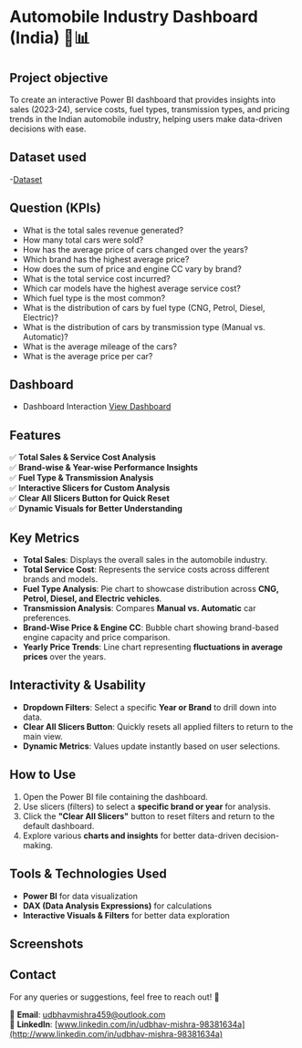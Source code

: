 # Automobile Industry Dashboard (India) 🚗📊

## Project objective
To create an interactive Power BI dashboard that provides insights into sales (2023-24), service costs, fuel types, transmission types, and pricing trends in the Indian automobile industry, helping users make data-driven decisions with ease. 

## Dataset used
-<a href="https://github.com/udbhav555/Dataset-for-Analytics/blob/main/car_dataset_india.xlsx">Dataset</a>

## Question (KPIs)
- What is the total sales revenue generated?
- How many total cars were sold?
- How has the average price of cars changed over the years?
- Which brand has the highest average price?
- How does the sum of price and engine CC vary by brand?
- What is the total service cost incurred?
- Which car models have the highest average service cost?
- Which fuel type is the most common?
- What is the distribution of cars by fuel type (CNG, Petrol, Diesel, Electric)?
- What is the distribution of cars by transmission type (Manual vs. Automatic)?
- What is the average mileage of the cars?
- What is the average price per car?

## Dashboard
- Dashboard Interaction <a href="https://github.com/udbhav555/Dataset-for-Analytics/blob/main/Power%20BI%20Project%207.pbix">View Dashboard</a>

## Features

✅ **Total Sales & Service Cost Analysis**\
✅ **Brand-wise & Year-wise Performance Insights**\
✅ **Fuel Type & Transmission Analysis**\
✅ **Interactive Slicers for Custom Analysis**\
✅ **Clear All Slicers Button for Quick Reset**\
✅ **Dynamic Visuals for Better Understanding**

## Key Metrics

- **Total Sales**: Displays the overall sales in the automobile industry.
- **Total Service Cost**: Represents the service costs across different brands and models.
- **Fuel Type Analysis**: Pie chart to showcase distribution across **CNG, Petrol, Diesel, and Electric vehicles**.
- **Transmission Analysis**: Compares **Manual vs. Automatic** car preferences.
- **Brand-Wise Price & Engine CC**: Bubble chart showing brand-based engine capacity and price comparison.
- **Yearly Price Trends**: Line chart representing **fluctuations in average prices** over the years.

## Interactivity & Usability

- **Dropdown Filters**: Select a specific **Year or Brand** to drill down into data.
- **Clear All Slicers Button**: Quickly resets all applied filters to return to the main view.
- **Dynamic Metrics**: Values update instantly based on user selections.

## How to Use

1. Open the Power BI file containing the dashboard.
2. Use slicers (filters) to select a **specific brand or year** for analysis.
3. Click the **"Clear All Slicers"** button to reset filters and return to the default dashboard.
4. Explore various **charts and insights** for better data-driven decision-making.

## Tools & Technologies Used

- **Power BI** for data visualization
- **DAX (Data Analysis Expressions)** for calculations
- **Interactive Visuals & Filters** for better data exploration

## Screenshots



## Contact

For any queries or suggestions, feel free to reach out! 🚀

📩 **Email**: [udbhavmishra459@outlook.com](mailto\:udbhavmishra459@outlook.com)\
🔗 **LinkedIn**: [www.linkedin.com/in/udbhav-mishra-98381634a](http://www.linkedin.com/in/udbhav-mishra-98381634a)



